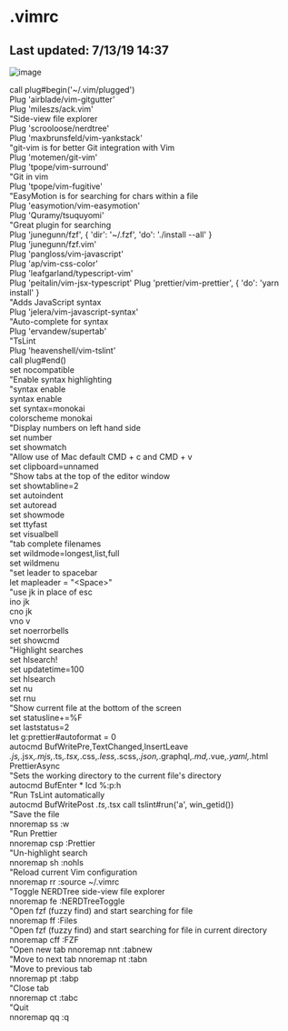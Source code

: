 # .vimrc

## Last updated: 7/13/19 14:37

![image](https://drive.google.com/file/d/1qXVkMf7LPH2b1WnUdq2gLkXo37X7aHc2/view?usp=sharing)

call plug#begin('~/.vim/plugged')  
Plug 'airblade/vim-gitgutter'  
Plug 'mileszs/ack.vim'  
"Side-view file explorer   
Plug 'scrooloose/nerdtree'  
Plug 'maxbrunsfeld/vim-yankstack'  
"git-vim is for better Git integration with Vim  
Plug 'motemen/git-vim'  
Plug 'tpope/vim-surround'  
"Git in vim  
Plug 'tpope/vim-fugitive'  
"EasyMotion is for searching for chars within a file  
Plug 'easymotion/vim-easymotion'  
Plug 'Quramy/tsuquyomi'  
"Great plugin for searching  
Plug 'junegunn/fzf', { 'dir': '~/.fzf', 'do': './install --all' }  
Plug 'junegunn/fzf.vim'  
Plug 'pangloss/vim-javascript'  
Plug 'ap/vim-css-color'  
Plug 'leafgarland/typescript-vim'  
Plug 'peitalin/vim-jsx-typescript'
Plug 'prettier/vim-prettier', { 'do': 'yarn install' }  
"Adds JavaScript syntax  
Plug 'jelera/vim-javascript-syntax'  
"Auto-complete for syntax  
Plug 'ervandew/supertab'  
"TsLint  
Plug 'heavenshell/vim-tslint'  
call plug#end()  
set nocompatible  
"Enable syntax highlighting  
"syntax enable  
syntax enable  
set syntax=monokai  
colorscheme monokai  
"Display numbers on left hand side  
set number  
set showmatch  
"Allow use of Mac default CMD + c and CMD + v  
set clipboard=unnamed  
"Show tabs at the top of the editor window  
set showtabline=2  
set autoindent  
set autoread  
set showmode  
set ttyfast  
set visualbell  
"tab complete filenames  
set wildmode=longest,list,full  
set wildmenu  
"set leader to spacebar  
let mapleader = "\<Space>"  
"use jk in place of esc  
ino jk <esc>  
cno jk <c-c>  
vno v <esc>  
set noerrorbells  
set showcmd  
"Highlight searches  
set hlsearch!  
set updatetime=100  
set hlsearch  
set nu  
set rnu  
"Show current file at the bottom of the screen  
set statusline+=%F  
set laststatus=2  
let g:prettier#autoformat = 0  
autocmd BufWritePre,TextChanged,InsertLeave *.js,*.jsx,*.mjs,*.ts,*.tsx,*.css,*.less,*.scss,*.json,*.graphql,*.md,*.vue,*.yaml,*.html PrettierAsync  
"Sets the working directory to the current file's directory  
autocmd BufEnter * lcd %:p:h  
"Run TsLint automatically  
autocmd BufWritePost *.ts,*.tsx call tslint#run('a', win_getid())  
"Save the file  
nnoremap ss :w<ENTER>   
"Run Prettier  
nnoremap csp :Prettier<ENTER>   
"Un-highlight search  
nnoremap sh :nohls<ENTER>  
"Reload current Vim configuration  
nnoremap rr :source ~/.vimrc<ENTER>   
"Toggle NERDTree side-view file explorer  
nnoremap fe :NERDTreeToggle<ENTER>  
"Open fzf (fuzzy find) and start searching for file  
nnoremap ff :Files<ENTER>  
"Open fzf (fuzzy find) and start searching for file in current directory 
nnoremap cff :FZF<ENTER>  
"Open new tab 
nnoremap nnt :tabnew   
"Move to next tab 
nnoremap nt :tabn<ENTER>  
"Move to previous tab  
nnoremap pt :tabp<ENTER>  
"Close tab  
nnoremap ct :tabc<ENTER>  
"Quit  
nnoremap qq :q<ENTER>  
